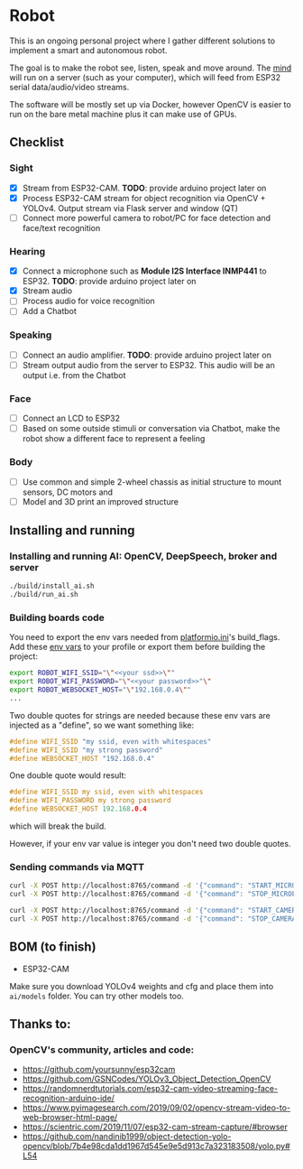 # Robot

This is an ongoing personal project where I gather different solutions to implement a smart and autonomous robot.

The goal is to make the robot see, listen, speak and move around.
The [mind](mind/) will run on a server (such as your computer), which will feed from ESP32 serial data/audio/video streams.

The software will be mostly set up via Docker, however OpenCV is easier to run on the bare metal machine plus it can make use of GPUs.     

## Checklist

### Sight

- [x] Stream from ESP32-CAM. **TODO**: provide arduino project later on
- [x] Process ESP32-CAM stream for object recognition via OpenCV + YOLOv4. Output stream via Flask server and window (QT)
- [ ] Connect more powerful camera to robot/PC for face detection and face/text recognition

### Hearing
- [x] Connect a microphone such as **Module I2S Interface INMP441** to ESP32. **TODO**: provide arduino project later on
- [x] Stream audio
- [ ] Process audio for voice recognition
- [ ] Add a Chatbot

### Speaking
- [ ] Connect an audio amplifier. **TODO**: provide arduino project later on
- [ ] Stream output audio from the server to ESP32. This audio will be an output i.e. from the Chatbot

### Face
- [ ] Connect an LCD to ESP32
- [ ] Based on some outside stimuli or conversation via Chatbot, make the robot show a different face to represent a feeling

### Body
- [ ] Use common and simple 2-wheel chassis as initial structure to mount sensors, DC motors and  
- [ ] Model and 3D print an improved structure

## Installing and running

### Installing and running AI: OpenCV, DeepSpeech, broker and server

```sh
./build/install_ai.sh
./build/run_ai.sh
```

### Building boards code

You need to export the env vars needed from [platformio.ini](boards/head/platformio.ini)'s build_flags. Add these [env vars](build/profile.sh) to your profile or export them before building the project:

```sh
export ROBOT_WIFI_SSID="\"<<your ssd>>\""
export ROBOT_WIFI_PASSWORD="\"<<your password>>"\"
export ROBOT_WEBSOCKET_HOST="\"192.168.0.4\""
...
```

Two double quotes for strings are needed because these env vars are injected as a "define", so we want something like:

```c
#define WIFI_SSID "my ssid, even with whitespaces"
#define WIFI_SSID "my strong password"
#define WEBSOCKET_HOST "192.168.0.4"
```

One double quote would result:

```c
#define WIFI_SSID my ssid, even with whitespaces
#define WIFI_PASSWORD my strong password
#define WEBSOCKET_HOST 192.168.0.4
```

which will break the build.

However, if your env var value is integer you don't need two double quotes. 

### Sending commands via MQTT

```sh
curl -X POST http://localhost:8765/command -d '{"command": "START_MICROPHONE"}'
curl -X POST http://localhost:8765/command -d '{"command": "STOP_MICROPHONE"}'

curl -X POST http://localhost:8765/command -d '{"command": "START_CAMERA"}'
curl -X POST http://localhost:8765/command -d '{"command": "STOP_CAMERA"}'
```


## BOM (to finish)

- ESP32-CAM

Make sure you download YOLOv4 weights and cfg and place them into `ai/models` folder. You can try other models too.

## Thanks to:

### OpenCV's community, articles and code:

* https://github.com/yoursunny/esp32cam
* https://github.com/GSNCodes/YOLOv3_Object_Detection_OpenCV
* https://randomnerdtutorials.com/esp32-cam-video-streaming-face-recognition-arduino-ide/ 
* https://www.pyimagesearch.com/2019/09/02/opencv-stream-video-to-web-browser-html-page/
* https://scientric.com/2019/11/07/esp32-cam-stream-capture/#browser
* https://github.com/nandinib1999/object-detection-yolo-opencv/blob/7b4e98cda1dd1967d545e9e5d913c7a323183508/yolo.py#L54